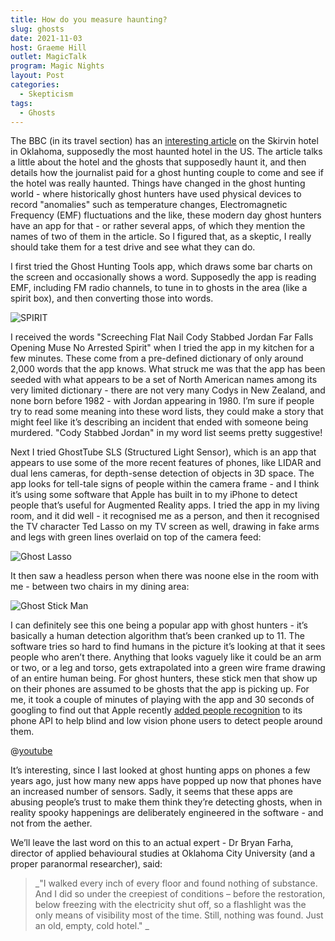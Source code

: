 ```yaml
---
title: How do you measure haunting?
slug: ghosts
date: 2021-11-03
host: Graeme Hill
outlet: MagicTalk
program: Magic Nights
layout: Post
categories:
  - Skepticism
tags:
  - Ghosts
---
```


The BBC (in its travel section) has an [interesting article](https://www.bbc.com/travel/article/20211028-the-skirvin-the-us-most-haunted-hotel) on the Skirvin hotel in Oklahoma, supposedly the most haunted hotel in the US. The article talks a little about the hotel and the ghosts that supposedly haunt it, and then details how the journalist paid for a ghost hunting couple to come and see if the hotel was really haunted. Things have changed in the ghost hunting world - where historically ghost hunters have used physical devices to record "anomalies" such as temperature changes, Electromagnetic Frequency (EMF) fluctuations and the like, these modern day ghost hunters have an app for that - or rather several apps, of which they mention the names of two of them in the article. So I figured that, as a skeptic, I really should take them for a test drive and see what they can do.

<!-- more -->

I first tried the Ghost Hunting Tools app, which draws some bar charts on the screen and occasionally shows a word. Supposedly the app is reading EMF, including FM radio channels, to tune in to ghosts in the area (like a spirit box), and then converting those into words.

![SPIRIT](./image2.png)

I received the words "Screeching Flat Nail Cody Stabbed Jordan Far Falls Opening Muse No Arrested Spirit" when I tried the app in my kitchen for a few minutes. These come from a pre-defined dictionary of only around 2,000 words that the app knows. What struck me was that the app has been seeded with what appears to be a set of North American names among its very limited dictionary - there are not very many Codys in New Zealand, and none born before 1982 - with Jordan appearing in 1980. I’m sure if people try to read some meaning into these word lists, they could make a story that might feel like it’s describing an incident that ended with someone being murdered. "Cody Stabbed Jordan" in my word list seems pretty suggestive!

Next I tried GhostTube SLS (Structured Light Sensor), which is an app that appears to use some of the more recent features of phones, like LIDAR and dual lens cameras, for depth-sense detection of objects in 3D space. The app looks for tell-tale signs of people within the camera frame - and I think it’s using some software that Apple has built in to my iPhone to detect people that’s useful for Augmented Reality apps. I tried the app in my living room, and it did well - it recognised me as a person, and then it recognised the TV character Ted Lasso on my TV screen as well, drawing in fake arms and legs with green lines overlaid on top of the camera feed:

![Ghost Lasso](./image4.png)

It then saw a headless person when there was noone else in the room with me - between two chairs in my dining area:

![Ghost Stick Man](./image3.png)

I can definitely see this one being a popular app with ghost hunters - it’s basically a human detection algorithm that’s been cranked up to 11. The software tries so hard to find humans in the picture it’s looking at that it sees people who aren’t there. Anything that looks vaguely like it could be an arm or two, or a leg and torso, gets extrapolated into a green wire frame drawing of an entire human being. For ghost hunters, these stick men that show up on their phones are assumed to be ghosts that the app is picking up. For me, it took a couple of minutes of playing with the app and 30 seconds of googling to find out that Apple recently [added people recognition](https://www.forbes.com/sites/stevenaquino/2020/10/30/apple-adds-new-ar-enhanced-people-detection-accessibility-feature-to-ios-142-developer-beta) to its phone API to help blind and low vision phone users to detect people around them.

@[youtube](https://www.youtube.com/watch?v=WtP2t6aNnOc&t=138s)

It’s interesting, since I last looked at ghost hunting apps on phones a few years ago, just how many new apps have popped up now that phones have an increased number of sensors. Sadly, it seems that these apps are abusing people’s trust to make them think they’re detecting ghosts, when in reality spooky happenings are deliberately engineered in the software - and not from the aether.

We’ll leave the last word on this to an actual expert - Dr Bryan Farha, director of applied behavioural studies at Oklahoma City University (and a proper paranormal researcher), said:

> _"I walked every inch of every floor and found nothing of substance. And I did so under the creepiest of conditions – before the restoration, below freezing with the electricity shut off, so a flashlight was the only means of visibility most of the time. Still, nothing was found. Just an old, empty, cold hotel." _
